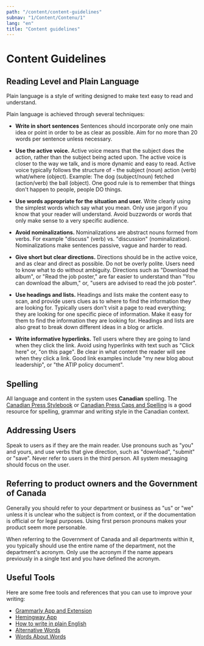 ```yaml
---
path: "/content/content-guidelines"
subnav: "1/Content/Contenu/1"
lang: "en"
title: "Content guidelines"
---
```


# Content Guidelines

## Reading Level and Plain Language

Plain language is a style of writing designed to make text easy to read and understand.

Plain language is achieved through several techniques:

* **Write in short sentences** Sentences should incorporate only one main idea or point in order to be as clear as possible. Aim for no more than 20 words per sentence unless necessary.

* **Use the active voice.** Active voice means that the subject does the action, rather than the subject being acted upon. The active voice is closer to the way we talk, and is more dynamic and easy to read. Active voice typically follows the structure of - the subject (noun) action (verb) what/where (object). Example: The dog (subject/noun) fetched (action/verb) the ball (object). One good rule is to remember that things don't happen to people, people DO things.

* **Use words appropriate for the situation and user.** Write clearly using the simplest words which say what you mean. Only use jargon if you know that your reader will understand. Avoid buzzwords or words that only make sense to a very specific audience.

* **Avoid nominalizations.** Nominalizations are abstract nouns formed from verbs. For example "discuss" (verb) vs. "discussion" (nominalization). Nominalizations make sentences passive, vague and harder to read.

* **Give short but clear directions.** Directions should be in the active voice, and as clear and direct as possible. Do not be overly polite. Users need to know what to do without ambiguity. Directions such as "Download the album", or "Read the job poster," are far easier to understand than "You can download the album," or, "users are advised to read the job poster".

* **Use headings and lists.** Headings and lists make the content easy to scan, and provide users clues as to where to find the information they are looking for. Typically users don't visit a page to read everything; they are looking for one specific piece of information. Make it easy for them to find the information they are looking for. Headings and lists are also great to break down different ideas in a blog or article.

* **Write informative hyperlinks.** Tell users where they are going to land when they click the link. Avoid using hyperlinks with text such as "Click here" or, "on this page". Be clear in what content the reader will see when they click a link. Good link examples include "my new blog about leadership", or "the ATIP policy document".

## Spelling
All language and content in the system uses **Canadian** spelling. The [Canadian Press Stylebook](http://www.thecanadianpress.com/writing-guide/stylebook/) or [Canadian Press Caps and Spelling](http://www.thecanadianpress.com/writing-guide/caps-spelling/) is a good resource for spelling, grammar and writing style in the Canadian context.

## Addressing Users

Speak to users as if they are the main reader. Use pronouns such as "you" and yours, and use verbs that give direction, such as "download", "submit" or "save". Never refer to users in the third person. All system messaging should focus on the user.

## Referring to product owners and the Government of Canada

Generally you should refer to your department or business as "us" or "we" unless it is unclear who the subject is from context, or if the documentation is official or for legal purposes. Using first person pronouns makes your product seem more personable.

When referring to the Government of Canada and all departments within it, you typically should use the entire name of the department, not the department's acronym. Only use the acronym if the name appears previously in a single text and you have defined the acronym.

## Useful Tools

Here are some free tools and references that you can use to improve your writing:

* [Grammarly App and Extension](https://app.grammarly.com/)
* [Hemingway App](http://www.hemingwayapp.com/)
* [How to write in plain English](http://plainenglish.co.uk/files/howto.pdf)
* [Alternative Words](http://plainenglish.co.uk/files/alternative.pdf)
* [Words About Words](http://plainenglish.co.uk/files/words_about_words.pdf)
